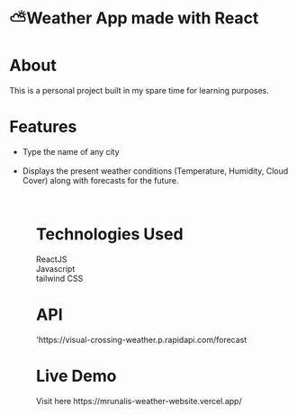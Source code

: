 <h1>⛅️Weather App made with React<h1>

<h1>About</h1>
This is a personal project built in my spare time for learning purposes.

<h1>Features</h1>
<ul>
<li>Type the name of any city</li><br>
<li>Displays the present weather conditions (Temperature, Humidity, Cloud Cover) along with forecasts for the future.</li>
<ul>
<br>
  <h1>Technologies Used</h1>
  ReactJS<br>
  Javascript<br>
  tailwind CSS

  <h1>API</h1>
'https://visual-crossing-weather.p.rapidapi.com/forecast
<br>
<h1>Live Demo</h1>
Visit here https://mrunalis-weather-website.vercel.app/


